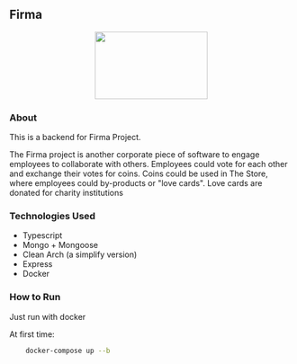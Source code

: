 ## Firma

<p align="center" >
<img src="https://raw.githubusercontent.com/lesimoes/firma-frontend/main/src/assets/logo.png" width="200" height="120"/>
</p>


### About

This is a backend for Firma Project.

The Firma project is another corporate piece of software to engage employees to collaborate with others. Employees could vote for each other and exchange their votes for coins. Coins could be used in The Store, where employees could by-products or "love cards". Love cards are donated for charity institutions


### Technologies Used

* Typescript
* Mongo + Mongoose
* Clean Arch (a simplify version)
* Express
* Docker

### How to Run

Just run with docker

At first time:
```bash
    docker-compose up --b
```

